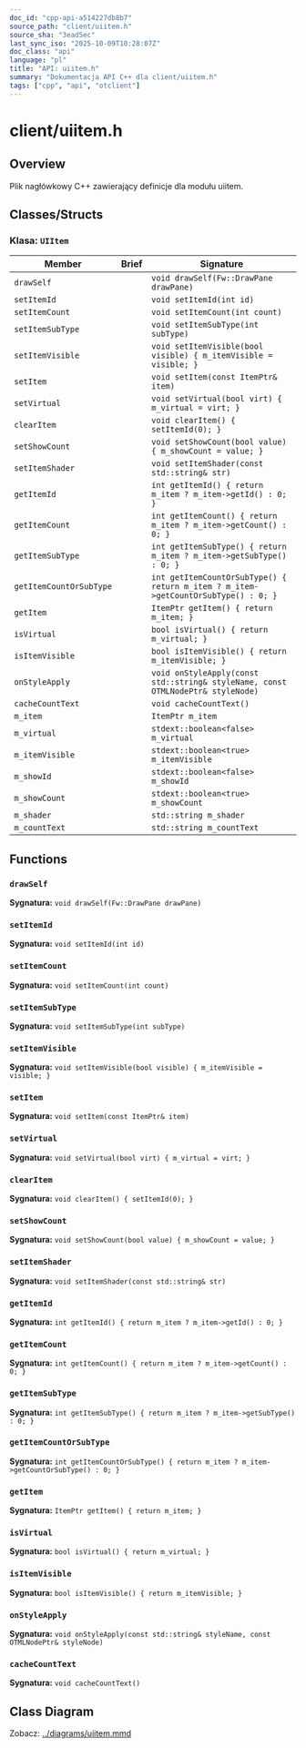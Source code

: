 ```yaml
---
doc_id: "cpp-api-a514227db8b7"
source_path: "client/uiitem.h"
source_sha: "3ead5ec"
last_sync_iso: "2025-10-09T10:28:07Z"
doc_class: "api"
language: "pl"
title: "API: uiitem.h"
summary: "Dokumentacja API C++ dla client/uiitem.h"
tags: ["cpp", "api", "otclient"]
---
```


# client/uiitem.h

## Overview

Plik nagłówkowy C++ zawierający definicje dla modułu uiitem.

## Classes/Structs

### Klasa: `UIItem`

| Member | Brief | Signature |
|--------|-------|-----------|
| `drawSelf` |  | `void drawSelf(Fw::DrawPane drawPane)` |
| `setItemId` |  | `void setItemId(int id)` |
| `setItemCount` |  | `void setItemCount(int count)` |
| `setItemSubType` |  | `void setItemSubType(int subType)` |
| `setItemVisible` |  | `void setItemVisible(bool visible) { m_itemVisible = visible; }` |
| `setItem` |  | `void setItem(const ItemPtr& item)` |
| `setVirtual` |  | `void setVirtual(bool virt) { m_virtual = virt; }` |
| `clearItem` |  | `void clearItem() { setItemId(0); }` |
| `setShowCount` |  | `void setShowCount(bool value) { m_showCount = value; }` |
| `setItemShader` |  | `void setItemShader(const std::string& str)` |
| `getItemId` |  | `int getItemId() { return m_item ? m_item->getId() : 0; }` |
| `getItemCount` |  | `int getItemCount() { return m_item ? m_item->getCount() : 0; }` |
| `getItemSubType` |  | `int getItemSubType() { return m_item ? m_item->getSubType() : 0; }` |
| `getItemCountOrSubType` |  | `int getItemCountOrSubType() { return m_item ? m_item->getCountOrSubType() : 0; }` |
| `getItem` |  | `ItemPtr getItem() { return m_item; }` |
| `isVirtual` |  | `bool isVirtual() { return m_virtual; }` |
| `isItemVisible` |  | `bool isItemVisible() { return m_itemVisible; }` |
| `onStyleApply` |  | `void onStyleApply(const std::string& styleName, const OTMLNodePtr& styleNode)` |
| `cacheCountText` |  | `void cacheCountText()` |
| `m_item` |  | `ItemPtr m_item` |
| `m_virtual` |  | `stdext::boolean<false> m_virtual` |
| `m_itemVisible` |  | `stdext::boolean<true> m_itemVisible` |
| `m_showId` |  | `stdext::boolean<false> m_showId` |
| `m_showCount` |  | `stdext::boolean<true> m_showCount` |
| `m_shader` |  | `std::string m_shader` |
| `m_countText` |  | `std::string m_countText` |

## Functions

### `drawSelf`

**Sygnatura:** `void drawSelf(Fw::DrawPane drawPane)`

### `setItemId`

**Sygnatura:** `void setItemId(int id)`

### `setItemCount`

**Sygnatura:** `void setItemCount(int count)`

### `setItemSubType`

**Sygnatura:** `void setItemSubType(int subType)`

### `setItemVisible`

**Sygnatura:** `void setItemVisible(bool visible) { m_itemVisible = visible; }`

### `setItem`

**Sygnatura:** `void setItem(const ItemPtr& item)`

### `setVirtual`

**Sygnatura:** `void setVirtual(bool virt) { m_virtual = virt; }`

### `clearItem`

**Sygnatura:** `void clearItem() { setItemId(0); }`

### `setShowCount`

**Sygnatura:** `void setShowCount(bool value) { m_showCount = value; }`

### `setItemShader`

**Sygnatura:** `void setItemShader(const std::string& str)`

### `getItemId`

**Sygnatura:** `int getItemId() { return m_item ? m_item->getId() : 0; }`

### `getItemCount`

**Sygnatura:** `int getItemCount() { return m_item ? m_item->getCount() : 0; }`

### `getItemSubType`

**Sygnatura:** `int getItemSubType() { return m_item ? m_item->getSubType() : 0; }`

### `getItemCountOrSubType`

**Sygnatura:** `int getItemCountOrSubType() { return m_item ? m_item->getCountOrSubType() : 0; }`

### `getItem`

**Sygnatura:** `ItemPtr getItem() { return m_item; }`

### `isVirtual`

**Sygnatura:** `bool isVirtual() { return m_virtual; }`

### `isItemVisible`

**Sygnatura:** `bool isItemVisible() { return m_itemVisible; }`

### `onStyleApply`

**Sygnatura:** `void onStyleApply(const std::string& styleName, const OTMLNodePtr& styleNode)`

### `cacheCountText`

**Sygnatura:** `void cacheCountText()`

## Class Diagram

Zobacz: [../diagrams/uiitem.mmd](../diagrams/uiitem.mmd)
